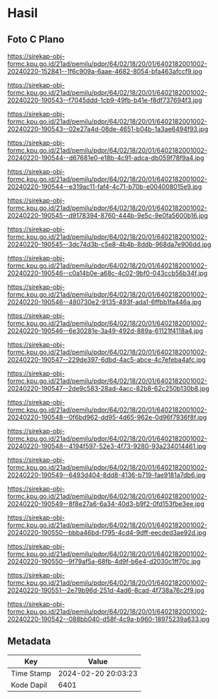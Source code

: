 # Hasil

## Foto C Plano

https://sirekap-obj-formc.kpu.go.id/21ad/pemilu/pdpr/64/02/18/20/01/6402182001002-20240220-152841--1f6c909a-6aae-4682-8054-bfa463afccf9.jpg

https://sirekap-obj-formc.kpu.go.id/21ad/pemilu/pdpr/64/02/18/20/01/6402182001002-20240220-190543--f7045ddd-1cb9-49fb-b41e-f8df737694f3.jpg

https://sirekap-obj-formc.kpu.go.id/21ad/pemilu/pdpr/64/02/18/20/01/6402182001002-20240220-190543--02e27a4d-08de-4651-b04b-1a3ae6494f93.jpg

https://sirekap-obj-formc.kpu.go.id/21ad/pemilu/pdpr/64/02/18/20/01/6402182001002-20240220-190544--d67681e0-e18b-4c91-adca-db059f78f9a4.jpg

https://sirekap-obj-formc.kpu.go.id/21ad/pemilu/pdpr/64/02/18/20/01/6402182001002-20240220-190544--e319ac11-faf4-4c71-b70b-e004008015e9.jpg

https://sirekap-obj-formc.kpu.go.id/21ad/pemilu/pdpr/64/02/18/20/01/6402182001002-20240220-190545--d9178394-8760-444b-9e5c-9e0fa5600b16.jpg

https://sirekap-obj-formc.kpu.go.id/21ad/pemilu/pdpr/64/02/18/20/01/6402182001002-20240220-190545--3dc74d3b-c5e8-4b4b-8ddb-968da7e906dd.jpg

https://sirekap-obj-formc.kpu.go.id/21ad/pemilu/pdpr/64/02/18/20/01/6402182001002-20240220-190546--c0a14b0e-a68c-4c02-9bf0-043ccb56b34f.jpg

https://sirekap-obj-formc.kpu.go.id/21ad/pemilu/pdpr/64/02/18/20/01/6402182001002-20240220-190546--480730e2-9135-493f-ada1-6ffbb1fa446a.jpg

https://sirekap-obj-formc.kpu.go.id/21ad/pemilu/pdpr/64/02/18/20/01/6402182001002-20240220-190546--6e30281e-3a49-492d-889a-61121f4118a4.jpg

https://sirekap-obj-formc.kpu.go.id/21ad/pemilu/pdpr/64/02/18/20/01/6402182001002-20240220-190547--229de397-6dbd-4ac5-abce-4c7efeba4afc.jpg

https://sirekap-obj-formc.kpu.go.id/21ad/pemilu/pdpr/64/02/18/20/01/6402182001002-20240220-190547--2de9c583-28ad-4acc-82b8-62c250b130b8.jpg

https://sirekap-obj-formc.kpu.go.id/21ad/pemilu/pdpr/64/02/18/20/01/6402182001002-20240220-190548--0f6bd962-dd95-4d65-962e-0d96f7936f8f.jpg

https://sirekap-obj-formc.kpu.go.id/21ad/pemilu/pdpr/64/02/18/20/01/6402182001002-20240220-190548--4194f597-52e3-4f73-9280-93a234014461.jpg

https://sirekap-obj-formc.kpu.go.id/21ad/pemilu/pdpr/64/02/18/20/01/6402182001002-20240220-190549--6493d404-8dd8-4136-b719-fae9181a7db6.jpg

https://sirekap-obj-formc.kpu.go.id/21ad/pemilu/pdpr/64/02/18/20/01/6402182001002-20240220-190549--8f8e27a6-6a34-40d3-b9f2-0fd153fbe3ee.jpg

https://sirekap-obj-formc.kpu.go.id/21ad/pemilu/pdpr/64/02/18/20/01/6402182001002-20240220-190550--bbba46bd-f795-4cd4-9dff-eecded3ae92d.jpg

https://sirekap-obj-formc.kpu.go.id/21ad/pemilu/pdpr/64/02/18/20/01/6402182001002-20240220-190550--9f79af5a-68fb-4d9f-b6e4-d2030c1ff70c.jpg

https://sirekap-obj-formc.kpu.go.id/21ad/pemilu/pdpr/64/02/18/20/01/6402182001002-20240220-190551--2e79b96d-251d-4ad6-8cad-4f738a76c2f9.jpg

https://sirekap-obj-formc.kpu.go.id/21ad/pemilu/pdpr/64/02/18/20/01/6402182001002-20240220-190542--088bb040-d58f-4c9a-b960-18975239a633.jpg


## Metadata

| Key        | Value               |
| ---------- | ------------------- |
| Time Stamp | 2024-02-20 20:03:23 |
| Kode Dapil | 6401                |



